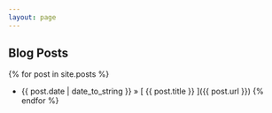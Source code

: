 ```yaml
---
layout: page
---
```


## Blog Posts

{% for post in site.posts %}
  * {{ post.date | date_to_string }} &raquo; [ {{ post.title }} ]({{ post.url }}) 
{% endfor %}